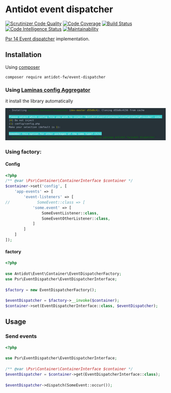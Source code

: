 # Antidot event dispatcher

[![Scrutinizer Code Quality](https://scrutinizer-ci.com/g/antidot-framework/antidot-event-dispatcher/badges/quality-score.png?b=master)](https://scrutinizer-ci.com/g/antidot-framework/antidot-event-dispatcher/?branch=master)
[![Code Coverage](https://scrutinizer-ci.com/g/antidot-framework/antidot-event-dispatcher/badges/coverage.png?b=master)](https://scrutinizer-ci.com/g/antidot-framework/antidot-event-dispatcher/?branch=master)
[![Build Status](https://scrutinizer-ci.com/g/antidot-framework/antidot-event-dispatcher/badges/build.png?b=master)](https://scrutinizer-ci.com/g/antidot-framework/antidot-event-dispatcher/build-status/master)
[![Code Intelligence Status](https://scrutinizer-ci.com/g/antidot-framework/antidot-event-dispatcher/badges/code-intelligence.svg?b=master)](https://scrutinizer-ci.com/code-intelligence)
[![Maintainability](https://api.codeclimate.com/v1/badges/6568ab3621bae2850e6d/maintainability)](https://codeclimate.com/github/kpicaza/antidot-event-dispatcher/maintainability)

[Psr 14 Event dispatcher](https://github.com/php-fig/event-dispatcher) implementation.

## Installation

Using [composer](https://getcomposer.org/download/)

````
composer require antidot-fw/event-dispatcher
````

### Using [Laminas config Aggregator](https://docs.laminas.dev/laminas-config-aggregator/)

it install the library automatically

![install](./docs/install.jpg)

### Using factory:

#### Config

````php
<?php
/** @var \Psr\Container\ContainerInterface $container */
$container->set('config', [
    'app-events' => [
        'event-listeners' => [
//            SomeEvent::class => [
            'some.event' => [
                SomeEventListener::class,
                SomeEventOtherListener::class,
            ]
        ]
    ]
]);
````
#### factory

````php
<?php

use Antidot\Event\Container\EventDispatcherFactory;
use Psr\EventDispatcher\EventDispatcherInterface;

$factory = new EventDispatcherFactory();

$eventDispatcher = $factory->__invoke($container);
$container->set(EventDispatcherInterface::class, $eventDispatcher);
````

## Usage

### Send events

````php
<?php

use Psr\EventDispatcher\EventDispatcherInterface;

/** @var \Psr\Container\ContainerInterface $container */
$eventDispatcher = $container->get(EventDispatcherInterface::class);

$eventDispatcher->dispatch(SomeEvent::occur());

````
